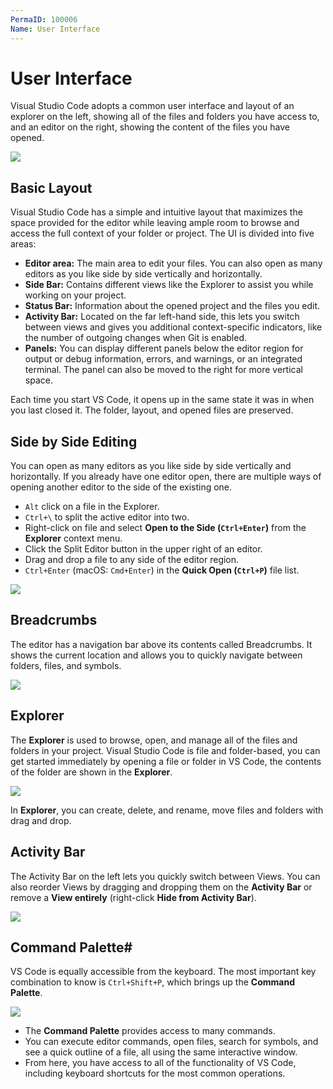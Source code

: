 ```yaml
---
PermaID: 100006
Name: User Interface
---
```


# User Interface

Visual Studio Code adopts a common user interface and layout of an explorer on the left, showing all of the files and folders you have access to, and an editor on the right, showing the content of the files you have opened.

<img src="https://raw.githubusercontent.com/zzzprojects/learn-orm/master/tutorials/visual-studio-code/images/user-interface-1.png">

## Basic Layout

Visual Studio Code has a simple and intuitive layout that maximizes the space provided for the editor while leaving ample room to browse and access the full context of your folder or project. The UI is divided into five areas:

 - **Editor area:** The main area to edit your files. You can also open as many editors as you like side by side vertically and horizontally.
 - **Side Bar:** Contains different views like the Explorer to assist you while working on your project.
 - **Status Bar:** Information about the opened project and the files you edit.
 - **Activity Bar:** Located on the far left-hand side, this lets you switch between views and gives you additional context-specific indicators, like the number of outgoing changes when Git is enabled.
 - **Panels:** You can display different panels below the editor region for output or debug information, errors, and warnings, or an integrated terminal. The panel can also be moved to the right for more vertical space.

Each time you start VS Code, it opens up in the same state it was in when you last closed it. The folder, layout, and opened files are preserved.

## Side by Side Editing

You can open as many editors as you like side by side vertically and horizontally. If you already have one editor open, there are multiple ways of opening another editor to the side of the existing one.

 - `Alt` click on a file in the Explorer.
 - `Ctrl+\` to split the active editor into two.
 - Right-click on file and select **Open to the Side (`Ctrl+Enter`)** from the **Explorer** context menu.
 - Click the Split Editor button in the upper right of an editor.
 - Drag and drop a file to any side of the editor region.
 - `Ctrl+Enter` (macOS: `Cmd+Enter`) in the **Quick Open (`Ctrl+P`)** file list.

<img src="https://raw.githubusercontent.com/zzzprojects/learn-orm/master/tutorials/visual-studio-code/images/user-interface-2.png">

## Breadcrumbs

The editor has a navigation bar above its contents called Breadcrumbs. It shows the current location and allows you to quickly navigate between folders, files, and symbols.

<img src="https://raw.githubusercontent.com/zzzprojects/learn-orm/master/tutorials/visual-studio-code/images/user-interface-3.png">


## Explorer

The **Explorer** is used to browse, open, and manage all of the files and folders in your project. Visual Studio Code is file and folder-based, you can get started immediately by opening a file or folder in VS Code, the contents of the folder are shown in the **Explorer**. 

<img src="https://raw.githubusercontent.com/zzzprojects/learn-orm/master/tutorials/visual-studio-code/images/user-interface-4.png">

In **Explorer**, you can create, delete, and rename, move files and folders with drag and drop.

## Activity Bar

The Activity Bar on the left lets you quickly switch between Views. You can also reorder Views by dragging and dropping them on the **Activity Bar** or remove a **View entirely** (right-click **Hide from Activity Bar**).

<img src="https://raw.githubusercontent.com/zzzprojects/learn-orm/master/tutorials/visual-studio-code/images/user-interface-5.png">

## Command Palette#

VS Code is equally accessible from the keyboard. The most important key combination to know is `Ctrl+Shift+P`, which brings up the **Command Palette**. 

<img src="https://raw.githubusercontent.com/zzzprojects/learn-orm/master/tutorials/visual-studio-code/images/user-interface-6.png">

 - The **Command Palette** provides access to many commands. 
 - You can execute editor commands, open files, search for symbols, and see a quick outline of a file, all using the same interactive window.
 - From here, you have access to all of the functionality of VS Code, including keyboard shortcuts for the most common operations.

